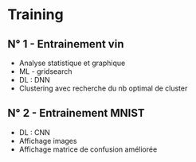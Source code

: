 # Training

## N° 1 - Entrainement vin 
  - Analyse statistique et graphique
  - ML - gridsearch
  - DL : DNN
  - Clustering avec recherche du nb optimal de cluster
  
## N° 2 - Entrainement MNIST
  - DL : CNN
  - Affichage images
  - Affichage matrice de confusion améliorée
